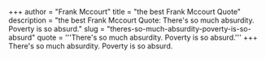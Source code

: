 +++
author = "Frank Mccourt"
title = "the best Frank Mccourt Quote"
description = "the best Frank Mccourt Quote: There's so much absurdity. Poverty is so absurd."
slug = "theres-so-much-absurdity-poverty-is-so-absurd"
quote = '''There's so much absurdity. Poverty is so absurd.'''
+++
There's so much absurdity. Poverty is so absurd.

